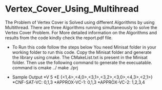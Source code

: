 # Vertex_Cover_Using_Multihread
The Problem of Vertex Cover is Solved using different Algorithms by using Multithread.
There are three Algorithms running simultaneously to solve the Vertex Cover Problem.
For More detailed information on the Algorithms and results from the code kindly check the
report.pdf file.

* To Run this code follow the steps below
You need Minisat folder in your working folder to run this code. Copy the Minisat
folder and generate the library using cmake. The CMakeList.txt is present in the Minisat
folder. Then use the following command to generate the execuatable.
command is
cmake ../
make
./prj

* Sample Output
*V 5
*E {<1,4>,<4,0>,<3,1>,<3,2>,<3,0>,<4,3>,<2,1>}
*CNF-SAT-VC: 0,1,3
*APPROX-VC-1: 0,1,3
*APPROX-VC-2: 1,2,3,4
